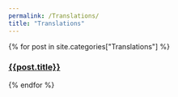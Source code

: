 ```yaml
---
permalink: /Translations/
title: "Translations"
---
```


{% for post in site.categories["Translations"] %}
<article class="archive-item">
    <h3><a href="{{ site.baseurl }}{{ post.url }}">{{post.title}}</a></h3>
</article>
{% endfor %}